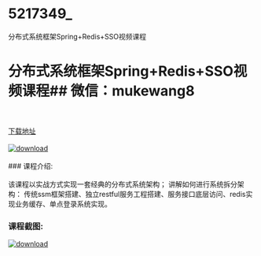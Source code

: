# 5217349_
分布式系统框架Spring+Redis+SSO视频课程
# 分布式系统框架Spring+Redis+SSO视频课程## 微信：mukewang8
<br/></br>[下载地址](http://www.36tz.cn/article/5217349 "下载地址")
<br/></br>[![download](http://36tz.cn/muke_img/2021_01_12345.jpg "下载地址")](http://www.36tz.cn/article/5217349 "下载地址")
<br/></br>### 课程介绍:<br/></br>该课程以实战方式实现一套经典的分布式系统架构；
讲解如何进行系统拆分架构：
传统ssm框架搭建、独立restful服务工程搭建、服务接口底层访问、redis实现业务缓存、单点登录系统实现。

### 课程截图:
[![download](http://36tz.cn/muke_img/2021_01_2-3.png "下载地址")](http://www.36tz.cn/article/5217349 "下载地址")
